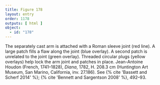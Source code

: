 ```yaml
---
title: Figure 178
layout: entry
order: 1178
outputs: [ html ]
object:
  - id: "178"
---
```


The separately cast arm is attached with a Roman sleeve joint (red line). A large patch fills a flaw along the joint (blue overlay). A second patch is unrelated to the joint (green overlay). Threaded circular plugs (yellow overlays) help lock the arm joint and patches in place. Jean-Antoine Houdon (French, 1741–1828), *Diana*, 1782, H. 208.3 cm (Huntington Art Museum, San Marino, California, inv. 27.186). See {% cite 'Bassett and Scherf 2014' %}; {% cite 'Bennett and Sargentson 2008' %}, 492–93.
